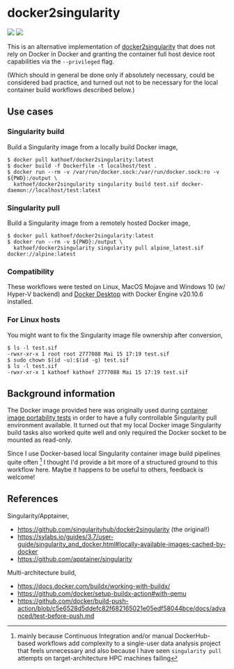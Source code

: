 # docker2singularity

[![](https://github.com/kathoef/docker2singularity/actions/workflows/test-dockerhub-image.yml/badge.svg?branch=main)](https://github.com/kathoef/docker2singularity/blob/main/.github/workflows/test-dockerhub-image.yml)
[![](https://shields.io/docker/image-size/kathoef/docker2singularity/latest)](https://hub.docker.com/r/kathoef/docker2singularity)

This is an alternative implementation of [docker2singularity](https://github.com/singularityhub/docker2singularity) that does not rely on Docker in Docker and granting the container full host device root capabilities via the `--privileged` flag.

(Which should in general be done only if absolutely necessary, could be considered bad practice, and turned out not to be necessary for the local container build workflows described below.)

## Use cases

### Singularity build

Build a Singularity image from a locally build Docker image,

```
$ docker pull kathoef/docker2singularity:latest
$ docker build -f Dockerfile -t localhost/test .
$ docker run --rm -v /var/run/docker.sock:/var/run/docker.sock:ro -v ${PWD}:/output \
  kathoef/docker2singularity singularity build test.sif docker-daemon://localhost/test:latest
```

### Singularity pull

Build a Singularity image from a remotely hosted Docker image,

```
$ docker pull kathoef/docker2singularity:latest
$ docker run --rm -v ${PWD}:/output \
  kathoef/docker2singularity singularity pull alpine_latest.sif docker://alpine:latest
```

### Compatibility

These workflows were tested on Linux, MacOS Mojave and Windows 10 (w/ Hyper-V backend) and [Docker Desktop](https://www.docker.com/products/docker-desktop) with Docker Engine v20.10.6 installed.

### For Linux hosts

You might want to fix the Singularity image file ownership after conversion,

```
$ ls -l test.sif
-rwxr-xr-x 1 root root 2777088 Mai 15 17:19 test.sif
$ sudo chown $(id -u):$(id -g) test.sif
$ ls -l test.sif
-rwxr-xr-x 1 kathoef kathoef 2777088 Mai 15 17:19 test.sif
```

## Background information

The Docker image provided here was originally used during [container image portability tests](https://github.com/ExaESM-WP4/Batch-scheduler-Singularity-bindings/blob/e4be0220f8938b9cc3275267bc44be44e925b3ea/test_image_compatibility/) in order to have a fully controllable Singularity pull environment available.
It turned out that my local Docker image Singularity build tasks also worked quite well and only required the Docker socket to be mounted as read-only.

Since I use Docker-based local Singularity container image build pipelines quite often [^1] I thought I'd provide a bit more of a structured ground to this workflow here.
Maybe it happens to be useful to others, feedback is welcome!

[^1]: mainly because Continuous Integration and/or manual DockerHub-based workflows add complexity to a single-user data analysis project that feels unnecessary and also because I have seen `singularity pull` attempts on target-architecture HPC machines failing

## References

Singularity/Apptainer,
* https://github.com/singularityhub/docker2singularity (the original!)
* https://sylabs.io/guides/3.7/user-guide/singularity_and_docker.html#locally-available-images-cached-by-docker
* https://github.com/apptainer/singularity

Multi-architecture build,
* https://docs.docker.com/buildx/working-with-buildx/
* https://github.com/docker/setup-buildx-action#with-qemu
* https://github.com/docker/build-push-action/blob/c5e6528d5ddefc82f682165021e05edf58044bce/docs/advanced/test-before-push.md
